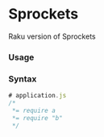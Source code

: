 Sprockets
=========

Raku version of Sprockets

### Usage


### Syntax

```js
# application.js
/*
 *= require a
 *= require "b"
 */
```
